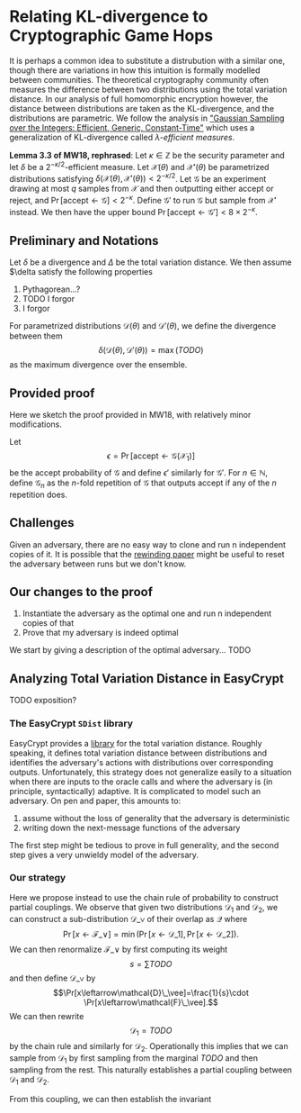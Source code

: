 # Relating KL-divergence to Cryptographic Game Hops

It is perhaps a common idea to substitute a distrubution with a similar one,
though there are variations in how this intuition is formally modelled between communities.
The theoretical cryptography community often measures the difference between two distributions using the total variation distance.
In our analysis of full homomorphic encryption however, the distance between distributions are taken as the KL-divergence,
and the distributions are parametric.
We follow the analysis in ["Gaussian Sampling over the Integers: Efficient, Generic, Constant-Time"](ia.cr/2017/259) which uses a generalization of KL-divergence called $\lambda$*-efficient measures*.

**Lemma 3.3 of MW18, rephrased**:
Let $\kappa\in\mathbb{Z}$ be the security parameter and let $\delta$ be a $2^{-\kappa/2}$-efficient measure.
Let $\mathcal{X}(\theta)$ and $\mathcal{X}'(\theta)$ be parametrized distributions satisfying $\delta(\mathcal{X}(\theta), \mathcal{X}'(\theta))<2^{-\kappa/2}$.
Let $\mathscr{G}$ be an experiment drawing at most $q$ samples from $\mathcal{X}$ and then outputting either $\mathsf{accept}$ or $\mathsf{reject}$, and $\Pr[\mathsf{accept}\leftarrow\mathscr{G}]<2^{-\kappa}$.
Define $\mathscr{G}'$ to run $\mathscr{G}$ but sample from $\mathcal{X}'$ instead.
We then have the upper bound $\Pr[\mathsf{accept}\leftarrow\mathscr{G}']<8\times 2^{-\kappa}$.

## Preliminary and Notations

Let $\delta$ be a divergence and $\Delta$ be the total variation distance.
We then assume $\delta satisfy the following properties
1. Pythagorean...?
2. TODO I forgor
3. I forgor

For parametrized distributions $\mathcal{D}(\theta)$ and $\mathcal{D}'(\theta)$,
we define the divergence between them
$$\delta(\mathcal{D}(\theta), \mathcal{D}'(\theta))=\max(TODO)$$
as the maximum divergence over the ensemble.

## Provided proof

Here we sketch the proof provided in MW18, with relatively minor modifications.

Let
$$\epsilon=\Pr[\mathsf{accept}\leftarrow\mathscr{G}(\mathcal{X}_1)]$$
be the accept probability of $\mathscr{G}$ and define $\epsilon'$ similarly for $\mathscr{G}'$.
For $n\in\mathbb{N}$, define $\mathscr{G}_n$ as the $n$-fold repetition of $\mathscr{G}$ that outputs $\mathsf{accept}$ if any of the $n$ repetition does.


## Challenges

Given an adversary, there are no easy way to clone and run n independent copies of it.
It is possible that the [rewinding paper](ia.cr/2021/1078) might be useful to reset the adversary between runs but we don't know.

## Our changes to the proof

1. Instantiate the adversary as the optimal one and run n independent copies of that
2. Prove that my adversary is indeed optimal

We start by giving a description of the optimal adversary...
TODO

## Analyzing Total Variation Distance in EasyCrypt

TODO exposition?

### The EasyCrypt `SDist` library

EasyCrypt provides a [library](https://github.com/EasyCrypt/easycrypt/blob/main/theories/distributions/SDist.ec) for the total variation distance.
Roughly speaking, it defines total variation distance between distributions and identifies the adversary's actions with distributions over corresponding outputs.
Unfortunately, this strategy does not generalize easily to a situation when there are inputs to the oracle calls and where the adversary is (in principle, syntactically) adaptive.
It is complicated to model such an adversary. On pen and paper, this amounts to:
1. assume without the loss of generality that the adversary is deterministic
2. writing down the next-message functions of the adversary

The first step might be tedious to prove in full generality, and the second step gives a very unwieldy model of the adversary.

### Our strategy

Here we propose instead to use the chain rule of probability to construct partial couplings.
We observe that given two distributions $\mathcal{D}_1$ and $\mathcal{D}_2$, we can construct a sub-distribution $\mathcal{D}\_{\vee}$ of their overlap as $\mathcal{Q}$ where
$$\Pr[x\leftarrow\mathcal{F}\_\vee]=\min(\Pr[x\leftarrow\mathcal{D}\_1], \Pr[x\leftarrow\mathcal{D}\_2]).$$
We can then renormalize $\mathcal{F}\_\vee$ by first computing its weight
$$s=\sum TODO$$
and then define $\mathcal{D}\_{\vee}$ by
$$\Pr[x\leftarrow\mathcal{D}\_\vee]=\frac{1}{s}\cdot \Pr[x\leftarrow\mathcal{F}\_\vee].$$
We can then rewrite
$$\mathcal{D}_1=TODO$$
by the chain rule and similarly for $\mathcal{D}_2$.
Operationally this implies that we can sample from $\mathcal{D}_1$ by first sampling from the marginal $TODO$ and then sampling from the rest.
This naturally establishes a partial coupling between $\mathcal{D}_1$ and $\mathcal{D}_2$.

From this coupling, we can then establish the invariant
